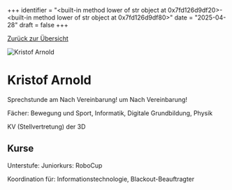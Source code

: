 
+++
identifier = "<built-in method lower of str object at 0x7fd126d9df20>-<built-in method lower of str object at 0x7fd126d9df80>"
date = "2025-04-28"
draft = false
+++

 [Zurück zur Übersicht](/schule/personen/)

<div class="row">
<div class="column">
<img src="/images/personal/Arnold.jpg" alt="Kristof Arnold"> 
</div>
<div class="column">

# Kristof Arnold

Sprechstunde am Nach Vereinbarung! um Nach Vereinbarung!

Fächer: Bewegung und Sport,  Informatik,  Digitale Grundbildung,  Physik



KV (Stellvertretung) der 3D

## Kurse

Unterstufe: Juniorkurs: RoboCup



Koordination für: Informationstechnologie, Blackout-Beauftragter

</div>
</div> 

